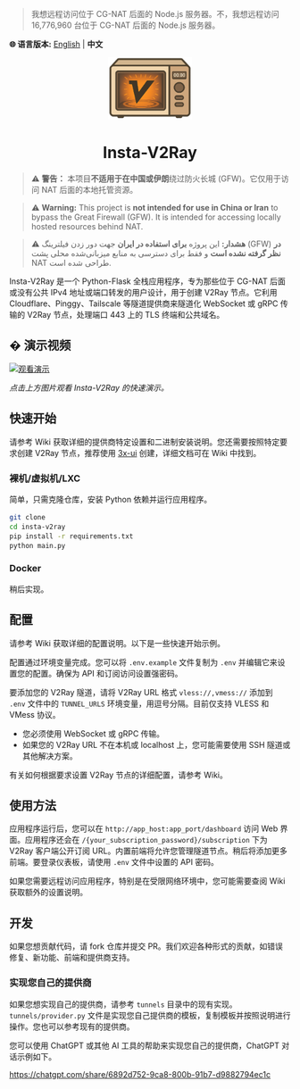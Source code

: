 > 我想远程访问位于 CG-NAT 后面的 Node.js 服务器。不，我想远程访问 16,776,960 台位于 CG-NAT 后面的 Node.js 服务器。

**🌐 语言版本:** [English](README.md) | **中文**

<p align="center">
    <img src="iv2ray.png" alt="Insta-V2Ray Logo" width="150"/>
    <h1 style="text-align: center;">Insta-V2Ray</h1>
</p>

> ⚠️ **警告：** 本项目**不适用于在中国或伊朗**绕过防火长城 (GFW)。它仅用于访问 NAT 后面的本地托管资源。

> ⚠️ **Warning:** This project is **not intended for use in China or Iran** to bypass the Great Firewall (GFW). It is intended for accessing locally hosted resources behind NAT.

> ⚠️ **هشدار:** این پروژه **برای استفاده در ایران** جهت دور زدن فیلترینگ (GFW) **در نظر گرفته نشده است** و فقط برای دسترسی به منابع میزبانی‌شده محلی پشت NAT طراحی شده است.

Insta-V2Ray 是一个 Python-Flask 全栈应用程序，专为那些位于 CG-NAT 后面或没有公共 IPv4 地址或端口转发的用户设计，用于创建 V2Ray 节点。它利用 Cloudflare、Pinggy、Tailscale 等隧道提供商来隧道化 WebSocket 或 gRPC 传输的 V2Ray 节点，处理端口 443 上的 TLS 终端和公共域名。

## � 演示视频

[![观看演示](https://img.youtube.com/vi/VIDEO_ID_HERE/0.jpg)](https://www.youtube.com/watch?v=VIDEO_ID_HERE)

*点击上方图片观看 Insta-V2Ray 的快速演示。*

## 快速开始

请参考 Wiki 获取详细的提供商特定设置和二进制安装说明。您还需要按照特定要求创建 V2Ray 节点，推荐使用 [3x-ui](https://github.com/MHSanaei/3x-ui) 创建，详细文档可在 Wiki 中找到。

### 裸机/虚拟机/LXC

简单，只需克隆仓库，安装 Python 依赖并运行应用程序。

```bash
git clone
cd insta-v2ray
pip install -r requirements.txt
python main.py
```

### Docker

稍后实现。

## 配置

请参考 Wiki 获取详细的配置说明。以下是一些快速开始示例。

配置通过环境变量完成。您可以将 `.env.example` 文件复制为 `.env` 并编辑它来设置您的配置。确保为 API 和订阅访问设置强密码。

要添加您的 V2Ray 隧道，请将 V2Ray URL 格式 `vless://,vmess://` 添加到 `.env` 文件中的 `TUNNEL_URLS` 环境变量，用逗号分隔。目前仅支持 VLESS 和 VMess 协议。

- 您必须使用 WebSocket 或 gRPC 传输。
- 如果您的 V2Ray URL 不在本机或 localhost 上，您可能需要使用 SSH 隧道或其他解决方案。

有关如何根据要求设置 V2Ray 节点的详细配置，请参考 Wiki。

## 使用方法

应用程序运行后，您可以在 `http://app_host:app_port/dashboard` 访问 Web 界面。应用程序还会在 `/{your_subscription_password}/subscription` 下为 V2Ray 客户端公开订阅 URL。内置前端将允许您管理隧道节点。稍后将添加更多前端。要登录仪表板，请使用 `.env` 文件中设置的 API 密码。

如果您需要远程访问应用程序，特别是在受限网络环境中，您可能需要查阅 Wiki 获取额外的设置说明。

## 开发

如果您想贡献代码，请 fork 仓库并提交 PR。我们欢迎各种形式的贡献，如错误修复、新功能、前端和提供商支持。

### 实现您自己的提供商

如果您想实现自己的提供商，请参考 `tunnels` 目录中的现有实现。`tunnels/provider.py` 文件是实现您自己提供商的模板，复制模板并按照说明进行操作。您也可以参考现有的提供商。

您可以使用 ChatGPT 或其他 AI 工具的帮助来实现您自己的提供商，ChatGPT 对话示例如下。

https://chatgpt.com/share/6892d752-9ca8-800b-91b7-d9882794ec1c
